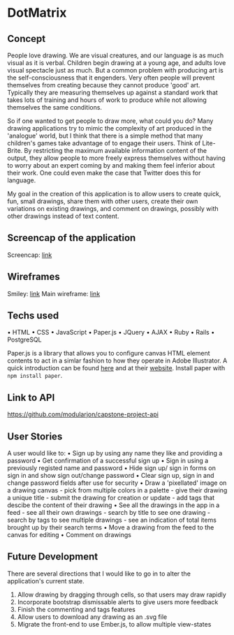 # DotMatrix

## Concept

People love drawing. We are visual creatures, and our language is as much visual
as it is verbal. Children begin drawing at a young age, and adults love visual
spectacle just as much. But a common problem with producing art is the
self-consciousness that it engenders. Very often people will prevent themselves
from creating because they cannot produce 'good' art. Typically they are
measuring themselves up against a standard work that takes lots of training and
hours of work to produce while not allowing themselves the same conditions.

So if one wanted to get people to draw more, what could you do? Many drawing
applications try to mimic the complexity of art produced in the 'analogue'
world, but I think that there is a simple method that many children's games take
advantage of to engage their users. Think of Lite-Brite. By restricting the
maximum available information content of the output, they allow people to more
freely express themselves without having to worry about an expert coming by and
making them feel inferior about their work. One could even make the case that
Twitter does this for language.

My goal in the creation of this application is to allow users to create quick,
fun, small drawings, share them with other users, create their own variations on
existing drawings, and comment on drawings, possibly with other drawings instead
of text content.

## Screencap of the application

  Screencap: [link](https://www.dropbox.com/s/d2oiunodvxwdsj9/Screenshot-2016-08-05-08.22.22.jpg?dl=0)

## Wireframes

  Smiley: [link](https://www.dropbox.com/s/x6ak2kqa99c0vlt/wireframe-1.jpg?dl=0)
  Main wireframe: [link](https://www.dropbox.com/s/afmv4uzncvn4ed6/wireframe-2.jpg?dl=0)

## Techs used

• HTML
• CSS
• JavaScript
• Paper.js
• JQuery
• AJAX
• Ruby
• Rails
• PostgreSQL

Paper.js is a library that allows you to configure canvas HTML element contents
to act in a simlar fashion to how they operate in Adobe Illustrator. A quick
introduction can be found
[here](https://github.com/modularjon/paperdotjs-presentation) and at their
[website](http://paperjs.org/). Install paper with `npm install paper`.

## Link to API

<https://github.com/modularjon/capstone-project-api>

## User Stories

  A user would like to:
    • Sign up by using any name they like and providing a password
    • Get confirmation of a successful sign up
    • Sign in using a previously registed name and password
    • Hide sign up/ sign in forms on sign in and show sign out/change password
    • Clear sign up, sign in and change password fields after use for security
    • Draw a 'pixellated' image on a drawing canvas
      - pick from multiple colors in a palette
      - give their drawing a unique title
      - submit the drawing for creation or update
      - add tags that descibe the content of their drawing
    • See all the drawings in the app in a feed
      - see all their own drawings
      - search by title to see one drawing
      - search by tags to see multiple drawings
      - see an indication of total items brought up by their search terms
    • Move a drawing from the feed to the canvas for editing
    • Comment on drawings

## Future Development

There are several directions that I would like to go in to alter the
application's current state.

1.  Allow drawing by dragging through cells, so that users may draw rapidly
1.  Incorporate bootstrap dismissable alerts to give users more feedback
1.  Finish the commenting and tags features
1.  Allow users to download any drawing as an .svg file
1.  Migrate the front-end to use Ember.js, to allow multiple view-states
